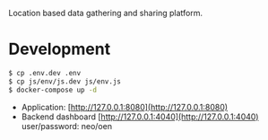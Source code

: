 Location based data gathering and sharing platform.

# Development

```bash
$ cp .env.dev .env
$ cp js/env/js.dev js/env.js
$ docker-compose up -d
```

* Application: [http://127.0.0.1:8080](http://127.0.0.1:8080)
* Backend dashboard [http://127.0.0.1:4040](http://127.0.0.1:4040) user/password: neo/oen




